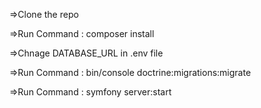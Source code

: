 =>Clone the repo

=>Run Command : composer install

=>Chnage DATABASE_URL in .env file

=>Run Command : bin/console doctrine:migrations:migrate

=>Run Command : symfony server:start